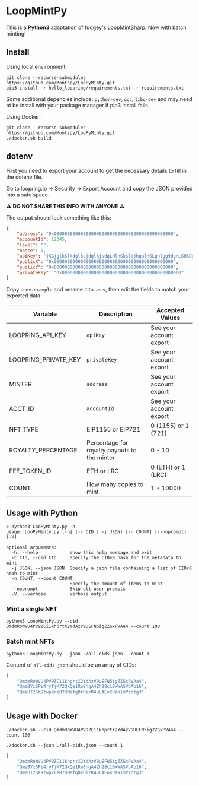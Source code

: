 # LoopMintPy

This is a **Python3** adaptation of fudgey's [LoopMintSharp](https://github.com/fudgebucket27/LoopMintSharp).
Now with batch minting!

## Install

Using local environment:

```shell
git clone --recurse-submodules https://github.com/Montspy/LooPyMinty.git
pip3 install -r hello_loopring/requirements.txt -r requirements.txt
```

Some additional depencies include: `python-dev`, `gcc`, `libc-dev` and may need ot be install with your package manager if pip3 install fails.

Using Docker:

```shell
git clone --recurse-submodules https://github.com/Montspy/LooPyMinty.git
./docker.sh build
```

## dotenv

First you need to export your account to get the necessary details to fill in the dotenv file.

Go to loopring.io -> Security -> Export Account and copy the JSON provided into a safe space.

**⚠️ DO NOT SHARE THIS INFO WITH ANYONE ⚠️**

The output should look something like this:

```json
{
    "address": "0x000000000000000000000000000000000000000000000",
    "accountId": 12345,
    "level": "",
    "nonce": 1,
    "apiKey": "jKGjglkSlkdglksjdglkjsdgLHlhGksldjhgalHGLghlgg9dgHLGHSDgh",
    "publicX": "0x000000000000000000000000000000000000000000000",
    "publicY": "0x000000000000000000000000000000000000000000000",
    "privateKey": "0x000000000000000000000000000000000000000000000"
}
```

Copy `.env.example` and rename it to `.env`, then edit the fields to match your exported data.

| Variable             | Description                                  | Accepted Values         |
|----------------------|----------------------------------------------|-------------------------|
| LOOPRING_API_KEY     | `apiKey`                                     | See your account export |
| LOOPRING_PRIVATE_KEY | `privateKey`                                 | See your account export |
| MINTER               | `address`                                    | See your account export |
| ACCT_ID              | `accountId`                                  | See your account export |
| NFT_TYPE             | EIP1155 or EIP721                            | 0 (1155) or 1 (721)     |
| ROYALTY_PERCENTAGE   | Percentage for royalty payouts to the minter | 0 - 10                  |
| FEE_TOKEN_ID         | ETH or LRC                                   | 0 (ETH) or 1 (LRC)      |
| COUNT                | How many copies to mint                      | 1 - 10000               |

## Usage with Python

```shell
> python3 LooPyMinty.py -h
usage: LooPyMinty.py [-h] (-c CID | -j JSON) [-n COUNT] [--noprompt] [-V]

optional arguments:
  -h, --help            show this help message and exit
  -c CID, --cid CID     Specify the CIDv0 hash for the metadata to mint
  -j JSON, --json JSON  Specify a json file containing a list of CIDv0 hash to mint
  -n COUNT, --count COUNT
                        Specify the amount of items to mint
  --noprompt            Skip all user prompts
  -V, --verbose         Verbose output
```

### Mint a single NFT

```shell
python3 LoopMintPy.py --cid QmdmRoWVU4PV9ZCi1khprtX2YdAzV9UEFN5igZZGxPVAa4 --count 100
```

### Batch mint NFTs

```shell
python3 LoopMintPy.py --json ./all-cids.json --count 1
```

Content of `all-cids.json` should be an array of CIDs:
```json
[
    "QmdmRoWVU4PV9ZCi1khprtX2YdAzV9UEFN5igZZGxPVAa4",
    "QmeBYxSPi4ryTjK72QkQe1Rw8hgA4Zh28c1BxWASVbAb16",
    "QmeUT2SX9twp2re87dNefgDrUirR4uLAEoKUaN1mPzctg3"
]
```

## Usage with Docker
```shell
./docker.sh --cid QmdmRoWVU4PV9ZCi1khprtX2YdAzV9UEFN5igZZGxPVAa4 --count 100
```

```shell
./docker.sh --json ./all-cids.json --count 1
```

```json
[
    "QmdmRoWVU4PV9ZCi1khprtX2YdAzV9UEFN5igZZGxPVAa4",
    "QmeBYxSPi4ryTjK72QkQe1Rw8hgA4Zh28c1BxWASVbAb16",
    "QmeUT2SX9twp2re87dNefgDrUirR4uLAEoKUaN1mPzctg3"
]
```